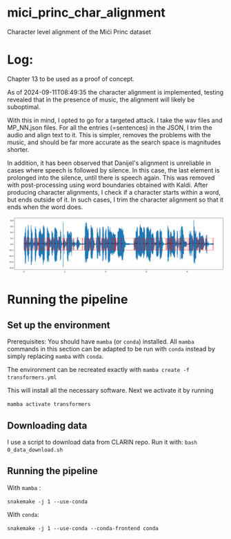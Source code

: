 # mici_princ_char_alignment
Character level alignment of the Mići Princ dataset


# Log:
Chapter 13 to be used as a proof of concept.

As of 2024-09-11T08:49:35 the character alignment is implemented, testing revealed that in the presence of music, the alignment will likely be suboptimal.

With this in mind, I opted to go for a targeted attack. I take the wav files and MP_NN.json files. For all the entries (=sentences) in the JSON, I trim the audio and align text to it. This is simpler, removes the problems with the music, and should  be far more accurate as the search space is magnitudes shorter.

In addition, it has been observed that Danijel's alignment is unreliable in cases where speech is followed by silence. In this case, the last element is prolonged into the silence, until there is speech again. This was removed with post-processing using word boundaries obtained with Kaldi. After producing character alignments, I check if a character starts within a word, but ends outside of it. In such cases, I trim the character alignment so that it ends when the word does.

![alignment plot](imgs/chars.png)


# Running the pipeline

## Set up the environment

Prerequisites: You should have `mamba` (or `conda`) installed. All `mamba` commands in this section can be adapted to be run with `conda` instead by simply replacing `mamba` with `conda`.

The environment can be recreated exactly with
```mamba create -f transformers.yml```

This will install all the necessary software. Next we activate it by running

```mamba activate transformers```

## Downloading data

I use a script to download data from CLARIN repo. Run it with:
```bash 0_data_download.sh```

## Running the pipeline

With `mamba` :

```snakemake -j 1 --use-conda```

With `conda`:

```snakemake -j 1 --use-conda --conda-frontend conda```

